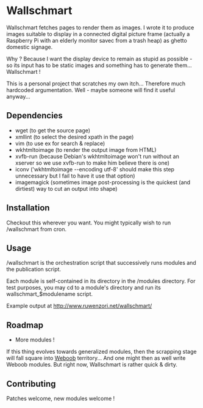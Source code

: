 Wallschmart
======
Wallschmart fetches pages to render them as images. I wrote it to produce images suitable to display in a connected digital picture frame (actually a Raspberry Pi with an elderly monitor savec from a trash heap) as ghetto domestic signage.

Why ? Because I want the display device to remain as stupid as possible - so its input has to be static images and something has to generate them... Wallschmart !

This is a personal project that scratches my own itch... Therefore much hardcoded argumentation. Well - maybe someone will find it useful anyway...

## Dependencies
* wget (to get the source page)
* xmllint (to select the desired xpath in the page)
* vim (to use ex for search & replace)
* wkhtmltoimage (to render the output image from HTML)
* xvfb-run (because Debian's wkhtmltoimage won't run without an xserver so we use xvfb-run to make him believe there is one)
* iconv ('wkhtmltoimage --encoding utf-8' should make this step unnecessary but I fail to have it use that option)
* imagemagick (sometimes image post-processing is the quickest (and dirtiest) way to cut an output into shape)

## Installation

Checkout this wherever you want. You might typically wish to run /wallschmart from cron.

## Usage
/wallschmart is the orchestration script that successively runs modules and the publication script.

Each module is self-contained in its directory in the /modules directory. For test purposes, you may cd to a module's directory and run its wallschmart_$modulename script.

Example output at http://www.ruwenzori.net/wallschmart/

## Roadmap

* More modules !

If this thing evolves towards generalized modules, then the scrapping stage will fall square into [Weboob](http://weboob.org/) territory... And one might then as well write Weboob modules. But right now, Wallschmart is rather quick & dirty.

## Contributing

Patches welcome, new modules welcome !
